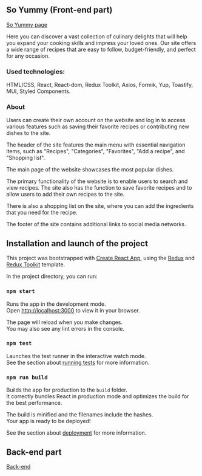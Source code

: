 ## So Yummy (Front-end part)

[So Yummy page](https://so-yummy.netlify.app/)

Here you can discover a vast collection of culinary delights that will help you expand your cooking skills and impress your loved ones. Our site offers a wide range of recipes that are easy to follow, budget-friendly, and perfect for any occasion.

### Used technologies:

HTML/CSS,
React,
React-dom,
Redux Toolkit,
Axios,
Formik,
Yup,
Toastify,
MUI,
Styled Components.

### About

Users can create their own account on the website and log in to access various features such as saving their favorite recipes or contributing new dishes to the site.

The header of the site features the main menu with essential navigation items, such as "Recipes", "Categories", "Favorites", "Add a recipe", and "Shopping list".

The main page of the website showcases the most popular dishes.

The primary functionality of the website is to enable users to search and view recipes. The site also has the function to save favorite recipes and to allow users to add their own recipes to the site.

There is also a shopping list on the site, where you can add the ingredients that you need for the recipe.

The footer of the site contains additional links to social media networks.

## Installation and launch of the project

This project was bootstrapped with [Create React App](https://github.com/facebook/create-react-app), using the [Redux](https://redux.js.org/) and [Redux Toolkit](https://redux-toolkit.js.org/) template.

In the project directory, you can run:

### `npm start`

Runs the app in the development mode.\
Open [http://localhost:3000](http://localhost:3000) to view it in your browser.

The page will reload when you make changes.\
You may also see any lint errors in the console.

### `npm test`

Launches the test runner in the interactive watch mode.\
See the section about [running tests](https://facebook.github.io/create-react-app/docs/running-tests) for more information.

### `npm run build`

Builds the app for production to the `build` folder.\
It correctly bundles React in production mode and optimizes the build for the best performance.

The build is minified and the filenames include the hashes.\
Your app is ready to be deployed!

See the section about [deployment](https://facebook.github.io/create-react-app/docs/deployment) for more information.

## Back-end part

[Back-end](https://github.com/Reqvite/so-yummy-backend)
